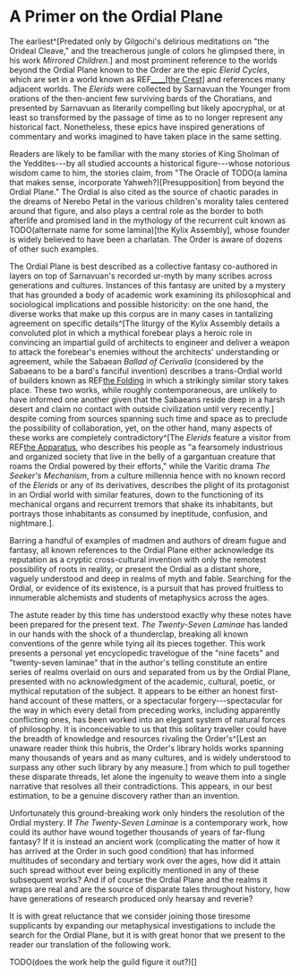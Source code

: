 # A Primer on the Ordial Plane

The earliest^[Predated only by Gilgochi's delirious meditations on "the Orideal Cleave," and the treacherous jungle of colors he glimpsed there, in his work *Mirrored Children*.] and most prominent reference to the worlds beyond the Ordial Plane known to the <span class="guild-term">Order</span> are the epic *Elerid Cycles*, which are set in a world known as REF[____[the Crest]](CGP) and references many adjacent worlds. The *Elerids* were collected by Sarnavuan the Younger from orations of the then-ancient few surviving bards of the Choratians, and presented by Sarnavuan as literarily compelling but likely apocryphal, or at least so transformed by the passage of time as to no longer represent any historical fact. Nonetheless, these epics have inspired generations of commentary and works imagined to have taken place in the same setting.

Readers are likely to be familiar with the many stories of King Sholman of the Yeddites---by all studied accounts a historical figure---whose notorious wisdom came to him, the stories claim, from "The Oracle of TODO(a lamina that makes sense, incorporate Yahweh?)[Presupposition] from beyond the Ordial Plane." The Ordial is also cited as the source of chaotic parades in the dreams of Nerebo Petal in the various children's morality tales centered around that figure, and also plays a central role as the border to both afterlife and promised land in the mythology of the recurrent cult known as TODO(alternate name for some lamina)[the Kylix Assembly], whose founder is widely believed to have been a charlatan. The <span class="guild-term">Order</span> is aware of dozens of other such examples.

The Ordial Plane is best described as a collective fantasy co-authored in layers on top of Sarnavuan's recorded ur-myth by many scribes across generations and cultures. Instances of this fantasy are united by a mystery that has grounded a body of academic work examining its philosophical and sociological implications and possible historicity: on the one hand, the diverse works that make up this corpus are in many cases in tantalizing agreement on specific details^[The liturgy of the Kylix Assembly details a convoluted plot in which a mythical forebear plays a heroic role in convincing an impartial guild of architects to engineer and deliver a weapon to attack the forebear's enemies without the architects' understanding or agreement, while the Sabaean *Ballad of Cerivalia* (considered by the Sabaeans to be a bard's fanciful invention) describes a trans-Ordial world of builders known as REF[the Folding](LNC) in which a strikingly similar story takes place. These two works, while roughly contemporaneous, are unlikely to have informed one another given that the Sabaeans reside deep in a harsh desert and claim no contact with outside civilization until very recently.] despite coming from sources spanning such time and space as to preclude the possibility of collaboration, yet, on the other hand, many aspects of these works are completely contradictory^[The *Elerids* feature a visitor from REF[the Apparatus](LND), who describes his people as "a fearsomely industrious and organized society that live in the belly of a gargantuan creature that roams the Ordial powered by their efforts," while the Varitic drama *The Seeker's Mechanism*, from a culture millennia hence with no known record of the *Elerids* or any of its derivatives, describes the plight of its protagonist in an Ordial world with similar features, down to the functioning of its mechanical organs and recurrent tremors that shake its inhabitants, but portrays those inhabitants as consumed by ineptitude, confusion, and nightmare.].

Barring a handful of examples of madmen and authors of dream fugue and fantasy, all known references to the Ordial Plane either acknowledge its reputation as a cryptic cross-cultural invention with only the remotest possibility of roots in reality, or present the Ordial as a distant shore, vaguely understood and deep in realms of myth and fable. Searching for the Ordial, or evidence of its existence, is a pursuit that has proved fruitless to innumerable alchemists and students of metaphysics across the ages.

The astute reader by this time has understood exactly why these notes have been prepared for the present text. *The Twenty-Seven Laminae* has landed in our hands with the shock of a thunderclap, breaking all known conventions of the genre while tying all its pieces together. This work presents a personal yet encyclopedic travelogue of the "nine facets" and "twenty-seven laminae" that in the author's telling constitute an entire series of realms overlaid on ours and separated from us by the Ordial Plane, presented with no acknowledgment of the academic, cultural, poetic, or mythical reputation of the subject. It appears to be either an honest first-hand account of these matters, or a spectacular forgery---spectacular for the way in which every detail from preceding works, including apparently conflicting ones, has been worked into an elegant system of natural forces of philosophy. It is inconceivable to us that this solitary traveller could have the breadth of knowledge and resources rivaling the <span class="guild-term">Order</span>'s^[Lest an unaware reader think this hubris, the <span class="guild-term">Order</span>'s library holds works spanning many thousands of years and as many cultures, and is widely understood to surpass any other such library by any measure.] from which to pull together these disparate threads, let alone the ingenuity to weave them into a single narrative that resolves all their contradictions. This appears, in our best estimation, to be a genuine discovery rather than an invention.

Unfortunately this ground-breaking work only hinders the resolution of the Ordial mystery. If *The Twenty-Seven Laminae* is a contemporary work, how could its author have wound together thousands of years of far-flung fantasy? If it is instead an ancient work (complicating the matter of how it has arrived at the <span class="guild-term">Order</span> in such good condition) that has informed multitudes of secondary and tertiary work over the ages, how did it attain such spread without ever being explicitly mentioned in any of these subsequent works? And if of course the Ordial Plane and the realms it wraps are real and are the source of disparate tales throughout history, how have generations of research produced only hearsay and reverie?

It is with great reluctance that we consider joining those tiresome supplicants by expanding our metaphysical investigations to include the search for the Ordial Plane, but it is with great honor that we present to the reader our translation of the following work.

TODO(does the work help the guild figure it out?)[]
